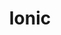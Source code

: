 ---
blog: https://blog.ionicframework.com/
codehost: https://github.com/https://github.com/ionic-team/ionic
facebook: https://facebook.com/ionicframework
googleplus: https://plus.google.com/+Ionicframework
instagram: https://instagram.com/ionicframework
linkedin: https://linkedin.com/company/drifty-co-
logohandle: ionicframework
sort: ionic
title: Ionic
twitter: https://x.com/IonicFramework
website: https://ionicframework.com/
youtube: https://youtube.com/c/Ionicframework
---